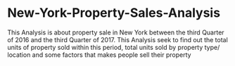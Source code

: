 # New-York-Property-Sales-Analysis
This Analysis is about property sale in New York between the third Quarter of 2016 and the third Quarter of 2017. This Analysis seek to find out the total units of property sold within this period, total units sold by property type/ location and  some  factors  that makes people sell their property
